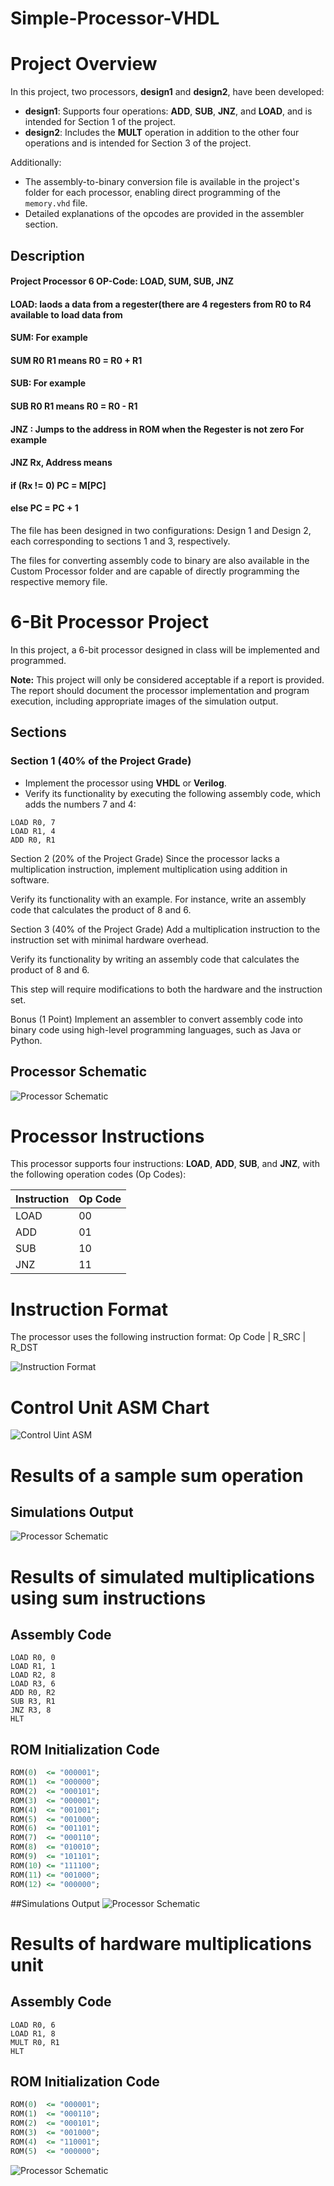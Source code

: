 # Simple-Processor-VHDL

# Project Overview

In this project, two processors, **design1** and **design2**, have been developed:

- **design1**: Supports four operations: **ADD**, **SUB**, **JNZ**, and **LOAD**, and is intended for Section 1 of the project.
- **design2**: Includes the **MULT** operation in addition to the other four operations and is intended for Section 3 of the project.

Additionally:

- The assembly-to-binary conversion file is available in the project's folder for each processor, enabling direct programming of the `memory.vhd` file.
- Detailed explanations of the opcodes are provided in the assembler section.

## Description

#### Project Processor 6 OP-Code: LOAD, SUM, SUB, JNZ

#### LOAD: laods a data from a regester(there are 4 regesters from R0 to R4 available to load data from

#### SUM: For example

#### SUM R0 R1 means R0 = R0 + R1

#### SUB: For example

#### SUB R0 R1 means R0 = R0 - R1

#### JNZ : Jumps to the address in ROM when the Regester is not zero For example

#### JNZ Rx, Address means

#### if (Rx != 0) PC = M[PC]

#### else PC = PC + 1

The file has been designed in two configurations: Design 1 and Design 2, each corresponding to sections 1 and 3, respectively.

The files for converting assembly code to binary are also available in the Custom Processor folder and are capable of directly programming the respective memory file.

# 6-Bit Processor Project

In this project, a 6-bit processor designed in class will be implemented and programmed.

**Note:** This project will only be considered acceptable if a report is provided. The report should document the processor implementation and program execution, including appropriate images of the simulation output.

## Sections

### Section 1 (40% of the Project Grade)

- Implement the processor using **VHDL** or **Verilog**.
- Verify its functionality by executing the following assembly code, which adds the numbers 7 and 4:

```assembly
LOAD R0, 7
LOAD R1, 4
ADD R0, R1
```

Section 2 (20% of the Project Grade)
Since the processor lacks a multiplication instruction, implement multiplication using addition in software.

Verify its functionality with an example. For instance, write an assembly code that calculates the product of 8 and 6.

Section 3 (40% of the Project Grade)
Add a multiplication instruction to the instruction set with minimal hardware overhead.

Verify its functionality by writing an assembly code that calculates the product of 8 and 6.

This step will require modifications to both the hardware and the instruction set.

Bonus (1 Point)
Implement an assembler to convert assembly code into binary code using high-level programming languages, such as Java or Python.

## Processor Schematic

![Processor Schematic](images/schematic.jpg)

# Processor Instructions

This processor supports four instructions: **LOAD**, **ADD**, **SUB**, and **JNZ**, with the following operation codes (Op Codes):

| Instruction | Op Code |
| ----------- | ------- |
| LOAD        | 00      |
| ADD         | 01      |
| SUB         | 10      |
| JNZ         | 11      |

# Instruction Format

The processor uses the following instruction format:
Op Code | R_SRC | R_DST

![Instruction Format](images/instruction_format.jpg)

# Control Unit ASM Chart

![Control Uint ASM](images/Control_Uint_ASM.jpg)

# Results of a sample sum operation

## Simulations Output

![Processor Schematic](images/section1.jpg)

# Results of simulated multiplications using sum instructions

## Assembly Code

```assembly
LOAD R0, 0
LOAD R1, 1
LOAD R2, 8
LOAD R3, 6
ADD R0, R2
SUB R3, R1
JNZ R3, 8
HLT
```

## ROM Initialization Code

```vhdl created from asembler code
ROM(0)  <= "000001";
ROM(1)  <= "000000";
ROM(2)  <= "000101";
ROM(3)  <= "000001";
ROM(4)  <= "001001";
ROM(5)  <= "001000";
ROM(6)  <= "001101";
ROM(7)  <= "000110";
ROM(8)  <= "010010";
ROM(9)  <= "101101";
ROM(10) <= "111100";
ROM(11) <= "001000";
ROM(12) <= "000000";
```

##Simulations Output
![Processor Schematic](images/section2.jpg)

# Results of hardware multiplications unit

## Assembly Code

```assembly
LOAD R0, 6
LOAD R1, 8
MULT R0, R1
HLT
```

## ROM Initialization Code

```vhdl
ROM(0)  <= "000001";
ROM(1)  <= "000110";
ROM(2)  <= "000101";
ROM(3)  <= "001000";
ROM(4)  <= "110001";
ROM(5)  <= "000000";
```

![Processor Schematic](images/section3.jpg)
